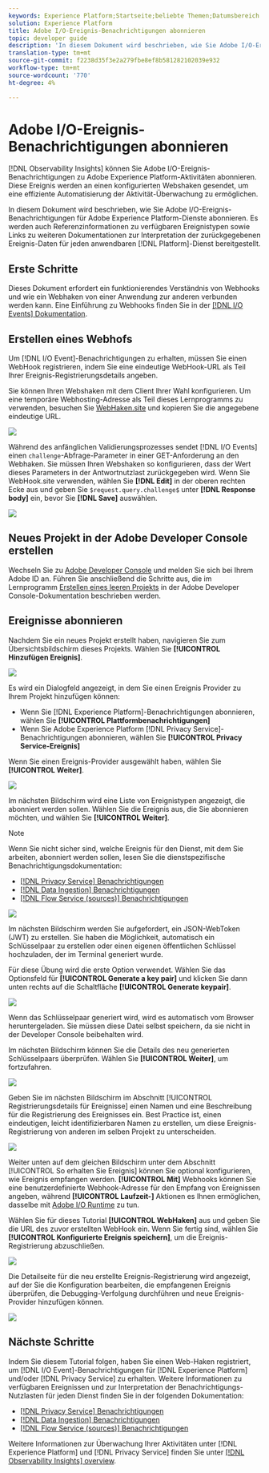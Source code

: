 ```yaml
---
keywords: Experience Platform;Startseite;beliebte Themen;Datumsbereich
solution: Experience Platform
title: Adobe I/O-Ereignis-Benachrichtigungen abonnieren
topic: developer guide
description: 'In diesem Dokument wird beschrieben, wie Sie Adobe I/O-Ereignis-Benachrichtigungen für Adobe Experience Platform-Dienste abonnieren. Es werden auch Referenzinformationen zu verfügbaren Ereignistypen sowie Links zu weiteren Dokumentationen zur Interpretation der zurückgegebenen Ereignis-Daten für jeden entsprechenden Dienst bereitgestellt. [!DNL Platform] '
translation-type: tm+mt
source-git-commit: f2238d35f3e2a279fbe8ef8b581282102039e932
workflow-type: tm+mt
source-wordcount: '770'
ht-degree: 4%

---
```



# Adobe I/O-Ereignis-Benachrichtigungen abonnieren

[!DNL Observability Insights] können Sie Adobe I/O-Ereignis-Benachrichtigungen zu Adobe Experience Platform-Aktivitäten abonnieren. Diese Ereignis werden an einen konfigurierten Webshaken gesendet, um eine effiziente Automatisierung der Aktivität-Überwachung zu ermöglichen.

In diesem Dokument wird beschrieben, wie Sie Adobe I/O-Ereignis-Benachrichtigungen für Adobe Experience Platform-Dienste abonnieren. Es werden auch Referenzinformationen zu verfügbaren Ereignistypen sowie Links zu weiteren Dokumentationen zur Interpretation der zurückgegebenen Ereignis-Daten für jeden anwendbaren [!DNL Platform]-Dienst bereitgestellt.

## Erste Schritte

Dieses Dokument erfordert ein funktionierendes Verständnis von Webhooks und wie ein Webhaken von einer Anwendung zur anderen verbunden werden kann. Eine Einführung zu Webhooks finden Sie in der [[!DNL I/O Events] Dokumentation](https://www.adobe.io/apis/experienceplatform/events/docs.html#!adobedocs/adobeio-events/master/intro/webhook_docs_intro.md).

## Erstellen eines Webhofs

Um [!DNL I/O Event]-Benachrichtigungen zu erhalten, müssen Sie einen WebHook registrieren, indem Sie eine eindeutige WebHook-URL als Teil Ihrer Ereignis-Registrierungsdetails angeben.

Sie können Ihren Webshaken mit dem Client Ihrer Wahl konfigurieren. Um eine temporäre Webhosting-Adresse als Teil dieses Lernprogramms zu verwenden, besuchen Sie [WebHaken.site](https://webhook.site/) und kopieren Sie die angegebene eindeutige URL.

![](../images/notifications/webhook-url.png)

Während des anfänglichen Validierungsprozesses sendet [!DNL I/O Events] einen `challenge`-Abfrage-Parameter in einer GET-Anforderung an den Webhaken. Sie müssen Ihren Webshaken so konfigurieren, dass der Wert dieses Parameters in der Antwortnutzlast zurückgegeben wird. Wenn Sie WebHook.site verwenden, wählen Sie **[!DNL Edit]** in der oberen rechten Ecke aus und geben Sie `$request.query.challenge$` unter **[!DNL Response body]** ein, bevor Sie **[!DNL Save]** auswählen.

![](../images/notifications/response-challenge.png)

## Neues Projekt in der Adobe Developer Console erstellen

Wechseln Sie zu [Adobe Developer Console](https://www.adobe.com/go/devs_console_ui_de) und melden Sie sich bei Ihrem Adobe ID an. Führen Sie anschließend die Schritte aus, die im Lernprogramm [Erstellen eines leeren Projekts](https://www.adobe.io/apis/experienceplatform/console/docs.html#!AdobeDocs/adobeio-console/master/projects-empty.md) in der Adobe Developer Console-Dokumentation beschrieben werden.

## Ereignisse abonnieren

Nachdem Sie ein neues Projekt erstellt haben, navigieren Sie zum Übersichtsbildschirm dieses Projekts. Wählen Sie **[!UICONTROL Hinzufügen Ereignis]**.

![](../images/notifications/add-event-button.png)

Es wird ein Dialogfeld angezeigt, in dem Sie einen Ereignis Provider zu Ihrem Projekt hinzufügen können:

* Wenn Sie [!DNL Experience Platform]-Benachrichtigungen abonnieren, wählen Sie **[!UICONTROL Plattformbenachrichtigungen]**
* Wenn Sie Adobe Experience Platform [!DNL Privacy Service]-Benachrichtigungen abonnieren, wählen Sie **[!UICONTROL Privacy Service-Ereignis]**

Wenn Sie einen Ereignis-Provider ausgewählt haben, wählen Sie **[!UICONTROL Weiter]**.

![](../images/notifications/event-provider.png)

Im nächsten Bildschirm wird eine Liste von Ereignistypen angezeigt, die abonniert werden sollen. Wählen Sie die Ereignis aus, die Sie abonnieren möchten, und wählen Sie **[!UICONTROL Weiter]**.

>[!NOTE]
>
>Wenn Sie nicht sicher sind, welche Ereignis für den Dienst, mit dem Sie arbeiten, abonniert werden sollen, lesen Sie die dienstspezifische Benachrichtigungsdokumentation:
>
>* [[!DNL Privacy Service] Benachrichtigungen](../../privacy-service/privacy-events.md)
>* [[!DNL Data Ingestion] Benachrichtigungen](../../ingestion/quality/subscribe-events.md)
>* [[!DNL Flow Service (sources)] Benachrichtigungen](../../sources/notifications.md)


![](../images/notifications/choose-event-subscriptions.png)

Im nächsten Bildschirm werden Sie aufgefordert, ein JSON-WebToken (JWT) zu erstellen. Sie haben die Möglichkeit, automatisch ein Schlüsselpaar zu erstellen oder einen eigenen öffentlichen Schlüssel hochzuladen, der im Terminal generiert wurde.

Für diese Übung wird die erste Option verwendet. Wählen Sie das Optionsfeld für **[!UICONTROL Generate a key pair]** und klicken Sie dann unten rechts auf die Schaltfläche **[!UICONTROL Generate keypair]**.

![](../images/notifications/generate-keypair.png)

Wenn das Schlüsselpaar generiert wird, wird es automatisch vom Browser heruntergeladen. Sie müssen diese Datei selbst speichern, da sie nicht in der Developer Console beibehalten wird.

Im nächsten Bildschirm können Sie die Details des neu generierten Schlüsselpaars überprüfen. Wählen Sie **[!UICONTROL Weiter]**, um fortzufahren.

![](../images/notifications/keypair-generated.png)

Geben Sie im nächsten Bildschirm im Abschnitt [!UICONTROL Registrierungsdetails für Ereignisse] einen Namen und eine Beschreibung für die Registrierung des Ereignisses ein. Best Practice ist, einen eindeutigen, leicht identifizierbaren Namen zu erstellen, um diese Ereignis-Registrierung von anderen im selben Projekt zu unterscheiden.

![](../images/notifications/registration-details.png)

Weiter unten auf dem gleichen Bildschirm unter dem Abschnitt [!UICONTROL So erhalten Sie Ereignis] können Sie optional konfigurieren, wie Ereignis empfangen werden. **[!UICONTROL Mit]** Webhooks können Sie eine benutzerdefinierte Webhook-Adresse für den Empfang von Ereignissen angeben, während  **[!UICONTROL Laufzeit-]** Aktionen es Ihnen ermöglichen, dasselbe mit  [Adobe I/O Runtime](https://www.adobe.io/apis/experienceplatform/runtime/docs.html) zu tun.

Wählen Sie für dieses Tutorial **[!UICONTROL WebHaken]** aus und geben Sie die URL des zuvor erstellten WebHook ein. Wenn Sie fertig sind, wählen Sie **[!UICONTROL Konfigurierte Ereignis speichern]**, um die Ereignis-Registrierung abzuschließen.

![](../images/notifications/receive-events.png)

Die Detailseite für die neu erstellte Ereignis-Registrierung wird angezeigt, auf der Sie die Konfiguration bearbeiten, die empfangenen Ereignis überprüfen, die Debugging-Verfolgung durchführen und neue Ereignis-Provider hinzufügen können.

![](../images/notifications/registration-complete.png)

## Nächste Schritte

Indem Sie diesem Tutorial folgen, haben Sie einen Web-Haken registriert, um [!DNL I/O Event]-Benachrichtigungen für [!DNL Experience Platform] und/oder [!DNL Privacy Service] zu erhalten. Weitere Informationen zu verfügbaren Ereignissen und zur Interpretation der Benachrichtigungs-Nutzlasten für jeden Dienst finden Sie in der folgenden Dokumentation:

* [[!DNL Privacy Service] Benachrichtigungen](../../privacy-service/privacy-events.md)
* [[!DNL Data Ingestion] Benachrichtigungen](../../ingestion/quality/subscribe-events.md)
* [[!DNL Flow Service (sources)] Benachrichtigungen](../../sources/notifications.md)

Weitere Informationen zur Überwachung Ihrer Aktivitäten unter [!DNL Experience Platform] und [!DNL Privacy Service] finden Sie unter [[!DNL Observability Insights] overview](../home.md).